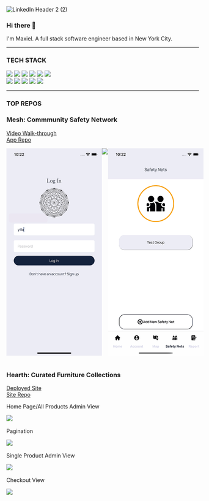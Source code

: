 ![LinkedIn Header 2 (2)](https://user-images.githubusercontent.com/48143100/163078413-a0d7dd90-0132-4994-b28f-2bcb8269bcff.gif)

### Hi there 👋

I'm Maxiel. A full stack software engineer based in New York City.

---
### TECH STACK

<code><img class="css" height="50" src="https://user-images.githubusercontent.com/48143100/163075479-5b3858a9-c7dc-421e-8fa8-cd15b59232d1.png"></code>
<code><img class="js" height="40" src="https://user-images.githubusercontent.com/48143100/163075516-9b38424a-eec9-411f-8718-6facb953d642.png"></code>
<code><img class="react" height="50" src="https://user-images.githubusercontent.com/48143100/163075527-4b5533fc-b297-4be4-8f88-f5881274eef5.png"></code>
<code><img class="redux" height="40" src="https://user-images.githubusercontent.com/48143100/163075532-ed04f7f5-a945-4655-aa2b-de82f9b4953a.png"></code>
<code><img class="react-native" height="35" src="https://user-images.githubusercontent.com/48143100/163075833-3127038b-2dc1-48d7-a3fd-f3e4cf294af0.png"></code>
<code><img class="material-ui" height="40" src="https://user-images.githubusercontent.com/48143100/163075600-bcf5197c-33fa-4d61-933f-1eb82cf4807f.png"></code>
<br>
<code><img class="sequelize" height="50" src="https://user-images.githubusercontent.com/48143100/163075611-a24477b9-2c48-462b-9dd5-64ef73f356e3.png"></code>
<code><img class="postgres" height="50" src="https://user-images.githubusercontent.com/48143100/163075620-b57ddf62-e99b-482c-ab71-c23deb489734.png"></code>
<code><img class="express" height="40" src="https://user-images.githubusercontent.com/48143100/163075652-c0cda897-d23a-4ba7-a1fe-74ae2f71dec5.png"></code>
<code><img class="node" height="50" src="https://user-images.githubusercontent.com/48143100/163075667-eae0bf09-1ccf-414f-aebd-d8cfc5714324.png"></code>
<code><img class="firebase" height="40" src="https://user-images.githubusercontent.com/48143100/163075672-8c1ec58f-70c6-4bc0-81e6-f5f5c79cc3e5.png"></code>

 ---

### TOP REPOS

### Mesh: Commmunity Safety Network

<a href="https://vimeo.com/678746712">Video Walk-through</a>
<br>
<a href="https://github.com/Whole-New-WWW/capstone-mesh"> App Repo</a>
<div style="display: flex">
<img src="https://github.com/Whole-New-WWW/capstone-mesh/blob/main/assets/readme/login.gif" width="250">
<img src="https://github.com/Whole-New-WWW/capstone-mesh/blob/main/assets/readme/map.gif" width="250">
<img src="https://github.com/Whole-New-WWW/capstone-mesh/blob/main/assets/readme/safetynet.gif" width="250">
</div>
<br>


### Hearth: Curated Furniture Collections

<a href="http://grace-shopper-hearth.herokuapp.com/home"> Deployed Site</a>
<br>
<a href="https://github.com/04-gs-2109-no-signal-i-wep/hearth"> Site Repo</a>
<div style="display: flex, flex-wrap: wrap">
 <p>Home Page/All Products Admin View</p>
<img src="https://user-images.githubusercontent.com/48143100/163251144-35cbe5f4-0413-4520-8ea8-f7a019e084ea.gif" width="500">
 <p>Pagination</p>
<img src="https://user-images.githubusercontent.com/48143100/163251159-e458e87a-66a3-4b4b-a54c-8ede46febb6e.gif" width="500">
 <p>Single Product Admin View</p>
<img src="https://user-images.githubusercontent.com/48143100/163254380-76c074a5-b016-4de5-83eb-5acaa60beafe.gif" width="500">
 <p>Checkout View</p>
<img src="https://user-images.githubusercontent.com/48143100/163254570-5f3515e7-3dc3-4806-ba71-169d6c6573eb.gif" width="500">
</div>

<!--
**MaxielMrvaljevic/MaxielMrvaljevic** is a ✨ _special_ ✨ repository because its `README.md` (this file) appears on your GitHub profile.

Here are some ideas to get you started:

- 🔭 I’m currently working on ...
- 🌱 I’m currently learning ...
- 👯 I’m looking to collaborate on ...
- 🤔 I’m looking for help with ...
- 💬 Ask me about ...
- 📫 How to reach me: ...
- 😄 Pronouns: ...
- ⚡ Fun fact: ...
-->

